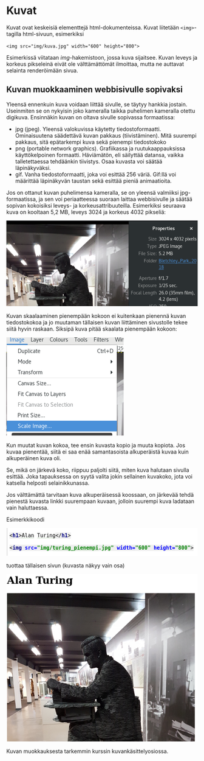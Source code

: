 # Kuvat

Kuvat ovat keskeisiä elementtejä html-dokumenteissa. Kuvat liitetään `<img>`-tagilla html-sivuun, esimerkiksi

`<img src="img/kuva.jpg" width="600" height="800">`

Esimerkissä viitataan *img*-hakemistoon, jossa kuva sijaitsee. Kuvan leveys ja korkeus pikseleinä eivät ole välttämättömät ilmoittaa, mutta ne auttavat selainta renderöimään sivua. 

## Kuvan muokkaaminen webbisivulle sopivaksi

Yleensä ennenkuin kuva voidaan liittää sivulle, se täytyy hankkia jostain. Useinmiten se on nykyisin joko kameralla taikka puhelimen kameralla otettu digikuva. Ensinnäkin kuvan on oltava sivulle sopivassa formaatissa:

  * jpg (jpeg). Yleensä valokuvissa käytetty tiedostoformaatti. Ominaisuutena säädettävä kuvan pakkaus (tiivistäminen). Mitä suurempi pakkaus, sitä epätarkempi kuva sekä pienempi tiedostokoko
  * png (portable network graphics). Grafiikassa ja ruutukaappauksissa käyttökelpoinen formaatti. Häviämätön, eli säilyttää datansa, vaikka talletettaessa tehdäänkin tiivistys. Osaa kuvasta voi säätää läpinäkyväksi.
  * gif. Vanha tiedostoformaatti, joka voi esittää 256 väriä. Gif:llä voi määrittää läpinäkyvän taustan sekä esittää pieniä animaatioita.

Jos on ottanut kuvan puhelimensa kameralla, se on yleensä valmiiksi jpg-formaatissa, ja sen voi periaatteessa suoraan laittaa webbisivulle ja säätää sopivan kokoisiksi leveys- ja korkeusattribuuteilla. Esimerkiksi seuraava kuva on kooltaan 5,2 MB, leveys 3024 ja korkeus 4032 pikseliä:

![Alkuperäinen kuva](img/alanturing_alkup.png)

Kuvan skaalaaminen pienempään kokoon ei kuitenkaan pienennä kuvan tiedostokokoa ja jo muutaman tällaisen kuvan liittäminen sivustolle tekee siitä hyvin raskaan. Siksipä kuva pitää skaalata pienempään kokoon: 

![kuvan koon muuttaminen](img/scale_image.png)

Kun muutat kuvan kokoa, tee ensin kuvasta kopio ja muuta kopiota. Jos kuvaa pienentää, siitä ei saa enää samantasoista alkuperäistä kuvaa kuin alkuperäinen kuva oli.

Se, mikä on järkevä koko, riippuu paljolti siitä, miten kuva halutaan sivulla esittää. Joka tapauksessa on syytä valita jokin sellainen kuvakoko, jota voi katsella helposti selainikkunassa. 

Jos välttämättä tarvitaan kuva alkuperäisessä koossaan, on järkevää tehdä pienestä kuvasta linkki suurempaan kuvaan, jolloin suurempi kuva ladataan vain haluttaessa.

Esimerkkikoodi

![Kuvan koodi](img/kuvan_koodi.png)

tuottaa tällaisen sivun (kuvasta näkyy vain osa)

![Kuvan koodi](img/kuva_koodista.png)

Kuvan muokkauksesta tarkemmin kurssin kuvankäsittelyosiossa.

